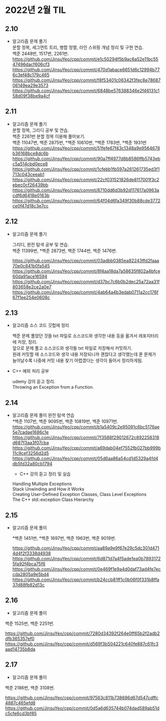 # 2022년 2월 TIL

## 2.10

- 알고리즘 문제 풀기  
  분할 정복, 세그먼트 트리, 병합 정렬, 라인 스위핑 개념 정리 및 구현 연습.  
  백준 2448번, 1517번, 2261번.  
  https://github.com/JinsuYeo/cpp/commit/e1c50294f5b9ac6a52e11bc5547496dacf606cf3  
  https://github.com/JinsuYeo/cpp/commit/470d1abace6651d6c12994b776c3ef48c179c465  
  https://github.com/JinsuYeo/cpp/commit/f8f53401c06342f3fec8e7868706149ea29e3573  
  https://github.com/JinsuYeo/cpp/commit/6848be576388346e2f46131c158d09f38be9a4cf

## 2.11

- 알고리즘 문제 풀기  
  분할 정복, 그리디 공부 및 연습.  
  백준 2261번 분할 정복 이용해 풀어보기.  
  백준 11047번, 백준 2875번, *백준 10610번, *백준 1783번, \*백준 1931번  
  https://github.com/JinsuYeo/cpp/commit/51fefe67f43c1348a9e9564678b36168bce8dc6b
  https://github.com/JinsuYeo/cpp/commit/90a7ff4977d8b8586ffb5743ebc5a514cbd0ece8
  https://github.com/JinsuYeo/cpp/commit/1cfebb1fb597a261261735ed3f1713c043ceeab1
  https://github.com/JinsuYeo/cpp/commit/22cf031521826de8117001f3c2ebec0cf26439bb
  https://github.com/JinsuYeo/cpp/commit/8710dd6d3b92d117617a0963acdf6d6418e0163b
  https://github.com/JinsuYeo/cpp/commit/64f04d6fa349f30b88cde3772ce0f47d18c3e7cc

## 2.12

- 알고리즘 문제 풀기

  그리디, 완전 탐색 공부 및 연습.  
  백준 11399번, \*백준 2873번, 백준 1744번, 백준 1476번.

  https://github.com/JinsuYeo/cpp/commit/03adbb0385ea82243ffd2faaa70e0c841b0fa545  
  https://github.com/JinsuYeo/cpp/commit/8f4aa18da7a58635f802a4bfce60da91ace16594  
  https://github.com/JinsuYeo/cpp/commit/d37bc7c6b0b2dec25a72aa31f803658e2ce2a0e7  
  https://github.com/JinsuYeo/cpp/commit/4ab64a4b3edab0711a2cc176f67f1ee254e0608c

## 2.13

- 알고리즘 소스 코드 깃헙에 정리

  백준 문제 풀었던 것들 txt 파일로 소스코드와 생각한 내용 등을 옮겨서 레포지터리에 저장, 정리.  
  앞으로 문제 풀고 소스코드와 생각들 txt 파일로 저장해서 커밋하기.  
  원래 커밋할 때 소스코드와 생각 내용 저장되니까 괜찮다고 생각했는데 푼 문제가 늘어날수록 나중에 커밋 내용 찾기 어렵겠다는 생각이 들어서 정리하게됨.

- C++ 예외 처리 공부

  udemy 강의 듣고 정리.  
  Throwing an Exception from a Function.

## 2.14

- 알고리즘 문제 풀이
  완전 탐색 연습  
  \*백준 1107번, 백준 9095번, 백준 10819번, 백준 10971번.
  https://github.com/JinsuYeo/cpp/commit/b1a5409c2e95091c6bc5176ae5e7cadae1686c1e  
  https://github.com/JinsuYeo/cpp/commit/7f3588f29012672c892258318d687f3aa3f07cba  
  https://github.com/JinsuYeo/cpp/commit/a69dab04ef7552fb027bb999b11c9cef3256d2d5  
  https://github.com/JinsuYeo/cpp/commit/05d6aa86a54cd1d5329a4fd4db5fd32a80cb1794

  - C++ 강의 듣고 정리 및 실습

  Handling Multiple Exceptions  
  Stack Unwinding and How it Works  
  Creating User-Defined Exception Classes, Class Level Exceptions  
  The C++ std::exception Class Hierarchy

## 2.15

- 알고리즘 문제 풀이

  *백준 1451번, *백준 1697번, 백준 1963번, 백준 9019번.

  https://github.com/JinsuYeo/cpp/commit/aa89a9e9f67e29c5dc301d4714d4f2f3338d4938  
  https://github.com/JinsuYeo/cpp/commit/6d871d7a4f5ade1ea0b78931725fa92f4bca75f6  
  https://github.com/JinsuYeo/cpp/commit/0e469f1e9a4d0daf73ad4fe7eccda2805a9e5bd4  
  https://github.com/JinsuYeo/cpp/commit/b24ccb81ff1c0b06f0f331b8ffa37d88fb82d13c

## 2.16

- 알고리즘 문제 풀이

백준 1525번, 백준 2251번.

https://github.com/JinsuYeo/cpp/commit/7280d34392f264e0ff65b2f2adb2dfb365357ef0  
https://github.com/JinsuYeo/cpp/commit/d569f3b504221c640fe887c61fc3aad14735b8da

## 2.17

- 알고리즘 문제 풀이

백준 2186번, 백준 3108번.

https://github.com/JinsuYeo/cpp/commit/97563c811b738686d67d547cdffc4887c465efd8  
https://github.com/JinsuYeo/cpp/commit/0d5a6d635744b074dad589ab51dc5cfe6cd3bf85
